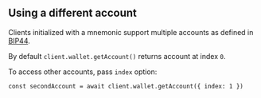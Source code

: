 ## Using a different account 

Clients initialized with a mnemonic support multiple accounts as defined in [BIP44](https://github.com/bitcoin/bips/blob/master/bip-0044.mediawiki).

By default `client.wallet.getAccount()` returns account at index `0`.

To access other accounts, pass `index` option:
```
const secondAccount = await client.wallet.getAccount({ index: 1 })
``` 

